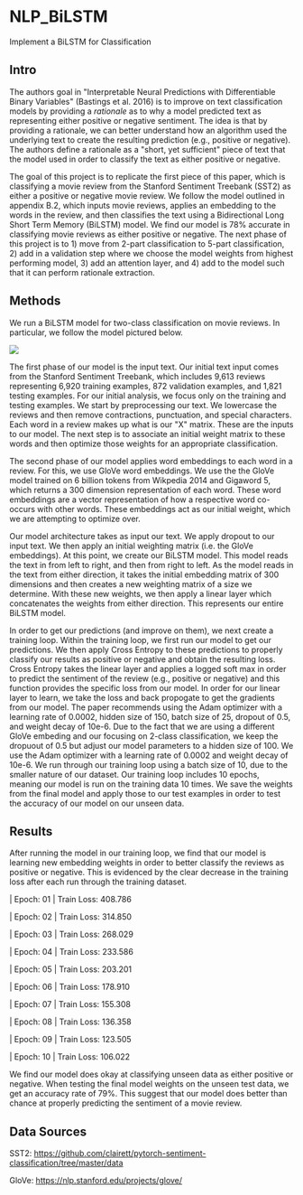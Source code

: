 # NLP_BiLSTM
Implement a BiLSTM for Classification 

## Intro
The authors goal in "Interpretable Neural Predictions with Differentiable Binary Variables" (Bastings et al. 2016) is to improve on text classification models by providing a _rationale_ as to why a model predicted text as representing either positive or negative sentiment. The idea is that by providing a rationale, we can better understand how an algorithm used the underlying text to create the resulting prediction (e.g., positive or negative). The authors define a rationale as a "short, yet sufficient" piece of text that the model used in order to classify the text as either positive or negative.

The goal of this project is to replicate the first piece of this paper, which is classifying a movie review from the Stanford Sentiment Treebank (SST2) as either a positive or negative movie review. We follow the model outlined in appendix B.2, which inputs movie reviews, applies an embedding to the words in the review, and then classifies the text using a Bidirectional Long Short Term Memory (BiLSTM) model. We find our model is 78% accurate in classifying movie reviews as either positive or negative.  The next phase of this project is to 1) move from 2-part classification to 5-part classification, 2) add in a validation step where we choose the model weights from highest performing model, 3) add an attention layer, and 4) add to the model such that it can perform rationale extraction.

## Methods
We run a BiLSTM model for two-class classification on movie reviews. In particular, we follow the model pictured below. 

<img src="{{ site.url }}{{ site.baseurl }}/assets/bilstm.png">

The first phase of our model is the input text. Our initial text input comes from the Stanford Sentiment Treebank, which includes 9,613 reviews representing 6,920 training examples, 872 validation examples, and 1,821 testing examples. For our initial analysis, we focus only on the training and testing examples. We start by preprocessing our text. We lowercase the reviews and then remove contractions, punctuation, and special characters. Each word in a review makes up what is our "X" matrix. These are the inputs to our model. The next step is to associate an initial weight matrix to these words and then optimize those weights for an appropriate classification.

The second phase of our model applies word embeddings to each word in a review. For this, we use GloVe word embeddings. We use the the GloVe model trained on 6 billion tokens from Wikpedia 2014 and Gigaword 5, which returns a 300 dimension representation of each word. These word embeddings are a vector representation of how a respective word co-occurs with other words. These embeddings act as our initial weight, which we are attempting to optimize over. 

Our model architecture takes as input our text. We apply dropout to our input text. We then apply an initial weighting matrix (i.e. the GloVe embeddings). At this point, we create our BiLSTM model. This model reads the text in from left to right, and then from right to left. As the model reads in the text from either direction, it takes the initial embedding matrix of 300 dimensions and then creates a new weighting matrix of a size we determine. With these new weights, we then apply a linear layer which concatenates the weights from either direction. This represents our entire BiLSTM model.

In order to get our predictions (and improve on them), we next create a training loop. Within the training loop, we first run our model to get our predictions. We then apply Cross Entropy to these predictions to properly classify our results as positive or negative and obtain the resulting loss. Cross Entropy takes the linear layer and applies a logged soft max in order to predict the sentiment of the review (e.g., positive or negative) and this function provides the specific loss from our model. In order for our linear layer to learn, we take the loss and back propogate to get the gradients from our model. The paper recommends using the Adam optimizer with a learning rate of 0.0002, hidden size of 150, batch size of 25, dropout of 0.5, and weight decay of 10e-6. Due to the fact that we are using a different GloVe embeding and our focusing on 2-class classification, we keep the dropuout of 0.5 but adjust our model parameters to a hidden size of 100. We use the Adam optimizer with a learning rate of 0.0002 and weight decay of 10e-6. We run through our training loop using a batch size of 10, due to the smaller nature of our dataset. Our training loop includes 10 epochs, meaning our model is run on the training data 10 times. We save the weights from the final model and apply those to our test examples in order to test the accuracy of our model on our unseen data.   

## Results 

After running the model in our training loop, we find that our model is learning new embedding weights in order to better classify the reviews as positive or negative. This is evidenced by the clear decrease in the training loss after each run through the training dataset. 

| Epoch: 01 | Train Loss: 408.786

| Epoch: 02 | Train Loss: 314.850

| Epoch: 03 | Train Loss: 268.029

| Epoch: 04 | Train Loss: 233.586

| Epoch: 05 | Train Loss: 203.201

| Epoch: 06 | Train Loss: 178.910

| Epoch: 07 | Train Loss: 155.308

| Epoch: 08 | Train Loss: 136.358

| Epoch: 09 | Train Loss: 123.505

| Epoch: 10 | Train Loss: 106.022

We find our model does okay at classifying unseen data as either positive or negative. When testing the final model weights on the unseen test data, we get an accuracy rate of 79%. This suggest that our model does better than chance at properly predicting the sentiment of a movie review. 


## Data Sources
SST2: https://github.com/clairett/pytorch-sentiment-classification/tree/master/data

GloVe: https://nlp.stanford.edu/projects/glove/
